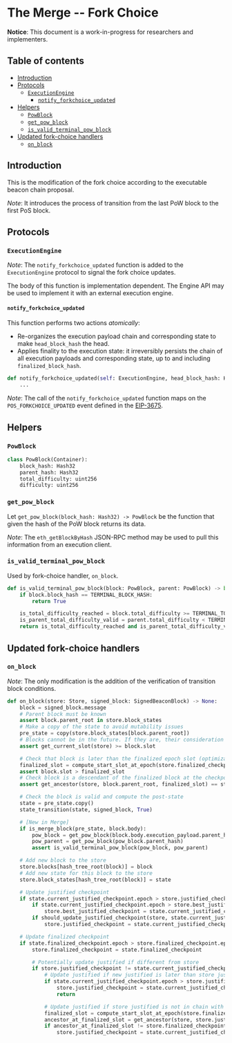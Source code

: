 # The Merge -- Fork Choice

**Notice**: This document is a work-in-progress for researchers and implementers.

## Table of contents
<!-- TOC -->
<!-- START doctoc generated TOC please keep comment here to allow auto update -->
<!-- DON'T EDIT THIS SECTION, INSTEAD RE-RUN doctoc TO UPDATE -->

- [Introduction](#introduction)
- [Protocols](#protocols)
  - [`ExecutionEngine`](#executionengine)
    - [`notify_forkchoice_updated`](#notify_forkchoice_updated)
- [Helpers](#helpers)
  - [`PowBlock`](#powblock)
  - [`get_pow_block`](#get_pow_block)
  - [`is_valid_terminal_pow_block`](#is_valid_terminal_pow_block)
- [Updated fork-choice handlers](#updated-fork-choice-handlers)
  - [`on_block`](#on_block)

<!-- END doctoc generated TOC please keep comment here to allow auto update -->
<!-- /TOC -->

## Introduction

This is the modification of the fork choice according to the executable beacon chain proposal.

*Note*: It introduces the process of transition from the last PoW block to the first PoS block.

## Protocols

### `ExecutionEngine`

*Note*: The `notify_forkchoice_updated` function is added to the `ExecutionEngine` protocol to signal the fork choice updates.

The body of this function is implementation dependent.
The Engine API may be used to implement it with an external execution engine.

#### `notify_forkchoice_updated`

This function performs two actions *atomically*:
* Re-organizes the execution payload chain and corresponding state to make `head_block_hash` the head.
* Applies finality to the execution state: it irreversibly persists the chain of all execution payloads
and corresponding state, up to and including `finalized_block_hash`.

```python
def notify_forkchoice_updated(self: ExecutionEngine, head_block_hash: Hash32, finalized_block_hash: Hash32) -> None:
    ...
```

*Note*: The call of the `notify_forkchoice_updated` function maps on the `POS_FORKCHOICE_UPDATED` event defined in the [EIP-3675](https://eips.ethereum.org/EIPS/eip-3675#definitions).

## Helpers

### `PowBlock`

```python
class PowBlock(Container):
    block_hash: Hash32
    parent_hash: Hash32
    total_difficulty: uint256
    difficulty: uint256
```

### `get_pow_block`

Let `get_pow_block(block_hash: Hash32) -> PowBlock` be the function that given the hash of the PoW block returns its data.

*Note*: The `eth_getBlockByHash` JSON-RPC method may be used to pull this information from an execution client.

### `is_valid_terminal_pow_block`

Used by fork-choice handler, `on_block`.

```python
def is_valid_terminal_pow_block(block: PowBlock, parent: PowBlock) -> bool:
    if block.block_hash == TERMINAL_BLOCK_HASH:
        return True

    is_total_difficulty_reached = block.total_difficulty >= TERMINAL_TOTAL_DIFFICULTY
    is_parent_total_difficulty_valid = parent.total_difficulty < TERMINAL_TOTAL_DIFFICULTY
    return is_total_difficulty_reached and is_parent_total_difficulty_valid
```

## Updated fork-choice handlers

### `on_block`

*Note*: The only modification is the addition of the verification of transition block conditions.

```python
def on_block(store: Store, signed_block: SignedBeaconBlock) -> None:
    block = signed_block.message
    # Parent block must be known
    assert block.parent_root in store.block_states
    # Make a copy of the state to avoid mutability issues
    pre_state = copy(store.block_states[block.parent_root])
    # Blocks cannot be in the future. If they are, their consideration must be delayed until the are in the past.
    assert get_current_slot(store) >= block.slot

    # Check that block is later than the finalized epoch slot (optimization to reduce calls to get_ancestor)
    finalized_slot = compute_start_slot_at_epoch(store.finalized_checkpoint.epoch)
    assert block.slot > finalized_slot
    # Check block is a descendant of the finalized block at the checkpoint finalized slot
    assert get_ancestor(store, block.parent_root, finalized_slot) == store.finalized_checkpoint.root

    # Check the block is valid and compute the post-state
    state = pre_state.copy()
    state_transition(state, signed_block, True)

    # [New in Merge]
    if is_merge_block(pre_state, block.body):
        pow_block = get_pow_block(block.body.execution_payload.parent_hash)
        pow_parent = get_pow_block(pow_block.parent_hash)
        assert is_valid_terminal_pow_block(pow_block, pow_parent)

    # Add new block to the store
    store.blocks[hash_tree_root(block)] = block
    # Add new state for this block to the store
    store.block_states[hash_tree_root(block)] = state

    # Update justified checkpoint
    if state.current_justified_checkpoint.epoch > store.justified_checkpoint.epoch:
        if state.current_justified_checkpoint.epoch > store.best_justified_checkpoint.epoch:
            store.best_justified_checkpoint = state.current_justified_checkpoint
        if should_update_justified_checkpoint(store, state.current_justified_checkpoint):
            store.justified_checkpoint = state.current_justified_checkpoint

    # Update finalized checkpoint
    if state.finalized_checkpoint.epoch > store.finalized_checkpoint.epoch:
        store.finalized_checkpoint = state.finalized_checkpoint

        # Potentially update justified if different from store
        if store.justified_checkpoint != state.current_justified_checkpoint:
            # Update justified if new justified is later than store justified
            if state.current_justified_checkpoint.epoch > store.justified_checkpoint.epoch:
                store.justified_checkpoint = state.current_justified_checkpoint
                return

            # Update justified if store justified is not in chain with finalized checkpoint
            finalized_slot = compute_start_slot_at_epoch(store.finalized_checkpoint.epoch)
            ancestor_at_finalized_slot = get_ancestor(store, store.justified_checkpoint.root, finalized_slot)
            if ancestor_at_finalized_slot != store.finalized_checkpoint.root:
                store.justified_checkpoint = state.current_justified_checkpoint
```
